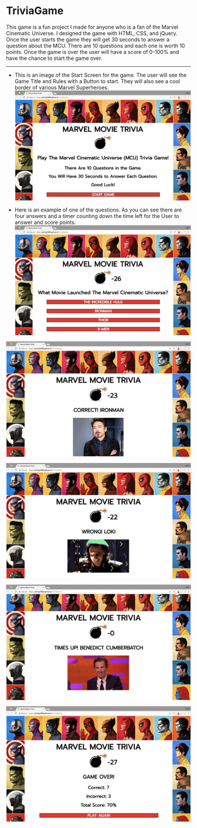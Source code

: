 # TriviaGame
This game is a fun project I made for anyone who is a fan of the Marvel Cinematic Universe. I designed the game with HTML, CSS, and jQuery. Once the user starts the game they will get 30 seconds to answer a question about the MCU. There are 10 questions and each one is worth 10 points. Once the game is over the user will have a score of 0-100% and have the chance to start the game over.

---

- This is an image of the Start Screen for the game. The user will see the Game Title and Rules with a Button to start. They will also see a cool border of various Marvel Superheroes.
![START SCREEN](assets/images/read_me/start-screen.png)

- Here is an example of one of the questions. As you can see there are four answers and a timer counting down the time left for the User to answer and score points.
![QUESTION](assets/images/read_me/question.png)

![CORRECT](assets/images/read_me/correct.png)

![INCORRECT](assets/images/read_me/incorrect.png)

![TIMES UP](assets/images/read_me/times-up.png)

![END SCREEN](assets/images/read_me/end-screen.png)
